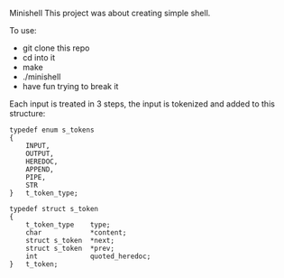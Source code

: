 Minishell
This project was about creating simple shell. 

To use:
- git clone this repo
- cd into it
- make
- ./minishell
- have fun trying to break it

Each input is treated in 3 steps, the input is tokenized and added to this structure:

    typedef enum s_tokens
    {
    	INPUT,
    	OUTPUT,
    	HEREDOC,
    	APPEND,
    	PIPE,
    	STR
    }	t_token_type;
    
    typedef struct s_token
    {
    	t_token_type	type;
    	char			*content;
    	struct s_token	*next;
    	struct s_token	*prev;
    	int				quoted_heredoc;
    }	t_token;
